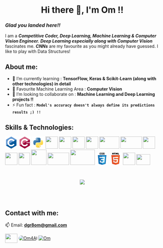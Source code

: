 
<h1 align="center">  Hi there 👋, I'm Om !! </h1>


### ***Glad you landed here!!***


I am a ***Competitive Coder, Deep Learning, Machine Learning & Computer Vision Engineer.*** ***Deep Learning especially along with Computer Vision*** fascinates me. ***CNNs*** are my favourite as you might already have guessed. I like to play with Data Structures!



## About me: 
- 🔭 I’m currently learning   :   **TensorFlow, Keras & Scikit-Learn (along with other technologies) in detail**
- 🌟 Favourite Machine Learning Area   :  **Computer Vision**
- 👯 I’m looking to collaborate on   :   **Machine Learning and Deep Learning projects !!**
- ⚡ Fun fact  :   **`Model's accuracy doesn't always define its predictions results ;) !!`**


## Skills & Technologies:
<p> <img src="https://raw.githubusercontent.com/devicons/devicon/master/icons/c/c-original.svg" alt="" height="40" width="40">
        <img src="https://raw.githubusercontent.com/devicons/devicon/master/icons/cplusplus/cplusplus-original.svg" alt="" height="40" width="40">
        <img src="https://raw.githubusercontent.com/devicons/devicon/master/icons/python/python-original.svg" alt="" height="40" width="40">
        <img src="https://upload.wikimedia.org/wikipedia/fr/2/2e/Java_Logo.svg" alt="" height="40" width="40">
        <img src="https://cdn-images-1.medium.com/max/1200/1*iDQvKoz7gGHc6YXqvqWWZQ.png" alt="" height="40" width="40">
        <img src="https://upload.wikimedia.org/wikipedia/commons/thumb/a/ae/Keras_logo.svg/1200px-Keras_logo.svg.png" alt="" height="40" width="40">
        <img src="https://lh3.googleusercontent.com/-fl3i6EXvPYI/WMqEA7z2pBI/AAAAAAAABL0/gK71Eq_PplMWMjqlo--SPVK-StvT2B7FgCLcB/s0/365630.png" alt="" height="40" width="40">
        <img src="https://p.kindpng.com/picc/s/574-5747046_python-pandas-logo-transparent-hd-png-download.png" alt="" height="40" width="65">
        <img src="https://miro.medium.com/max/400/1*mc5YIn7jvo5uwuqBOUDw7Q.jpeg" alt="" height="40" width="70">
        <img src="https://static.javatpoint.com/tutorial/matplotlib/images/matplotlib-tutorial.png" alt="" height="40" width="40">
        <img src="https://pbs.twimg.com/media/EhGuwXWXgAEERcn.png" alt="" height="40" width="40">
        <img src="https://upload.wikimedia.org/wikipedia/commons/thumb/3/38/Jupyter_logo.svg/1200px-Jupyter_logo.svg.png" alt="" height="40" width="37">
        <img src="https://colab.research.google.com/img/colab_favicon_256px.png" width= "50" height = "50" >
        <img src="https://www.baaer.eu/wp-content/uploads/2018/07/Slide1.jpg" height="40" width="70">
        <img src="https://cdn-images-1.medium.com/max/1024/1*u9U3YjxT9c9A1FIaDMonHw.png" height="50", width="80">
        <img src="https://raw.githubusercontent.com/devicons/devicon/master/icons/css3/css3-original-wordmark.svg" alt="" height="40" width="40">
        <img src="https://raw.githubusercontent.com/devicons/devicon/master/icons/html5/html5-original-wordmark.svg" alt="" height="40" width="40">
        <img src="https://img.icons8.com/color/96/000000/javascript--v1.png" height="40" width="40"/>
        <img src="https://seeklogo.com/images/G/google-cloud-logo-ADE788217F-seeklogo.com.png" alt="" height="35" width="45">
        
        



</p>



<!-- <p align="center">
  <img align="right" src="https://github-readme-stats.vercel.app/api/top-langs/?username=Om4AI&hide=javascript,html&theme=react&)](https://github.com/anuraghazra/github-readme-stats" />
</p> -->

<!-- [![Anurag's GitHub stats](https://github-readme-stats.vercel.app/api?username=Om4AI&count_private=true&theme=vision-friendly-dark&hide=contribs)](https://github.com/anuraghazra/github-readme-stats) -->


<br>
<p align="center" >
  <a><img src="https://github-readme-streak-stats.herokuapp.com/?user=Om4AI&theme=dark&hide_border=true"/></a>
</p><br><br>


## Contact with me: 

📫 Email: **dgr8om@gmail.com**<br>

<!-- <p align="left">
<a href="https://www.linkedin.com/in/om-mule/" target="blank"><img align="center" src="https://pngmind.com/wp-content/uploads/2019/08/Linkedin-Icon-Png.png" alt="" height="30" width="30"></a> 
<a href="https://www.hackerrank.com/iv_xii_om_" target="blank"><img align="center" src="https://1.bp.blogspot.com/-ULT9oDhqr24/XJYCrttOEpI/AAAAAAAAJYE/inXHXlzblBI3SbcGpiUj4TMNj-E8uPlaQCK4BGAYYCw/s1600/logo%2Bhackerrank%2Bicon.png" alt="" height="30" width="28"></a>
<!-- </p> -->

<p align="left">
<a href="https://www.linkedin.com/in/om-mule/" target="blank"><img align="center" src="https://cdn.worldvectorlogo.com/logos/linkedin-icon-2.svg" alt="" height="30" width="40"/></a>
<a href="https://www.codechef.com/users/om4ai" target="blank"><img align="center" src="https://i.pinimg.com/originals/c5/d9/fc/c5d9fc1e18bcf039f464c2ab6cfb3eb6.jpg" alt="Om4AI" height="30" width="30" style="border-radius: 10px;"/></a>
<a href="https://www.hackerrank.com/iv_xii_om_" target="blank"><img align="center" src="https://upload.wikimedia.org/wikipedia/commons/6/65/HackerRank_logo.png" alt="Om" height="40" width="40" /></a>
<!-- <a href="https://www.leetcode.com/om_bhagwat" target="blank"><img align="center" src="https://cdn.jsdelivr.net/npm/simple-icons@3.0.1/icons/leetcode.svg" alt="om_bhagwat" height="30" width="40" /></a> -->
</p>


